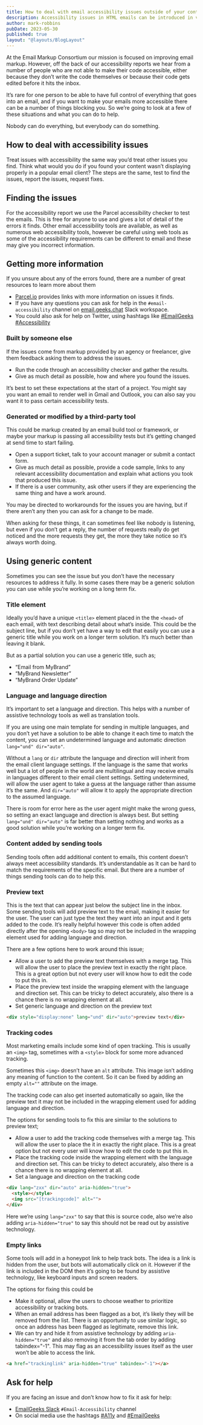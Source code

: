 ```yaml
---
title: How to deal with email accessibility issues outside of your control
description: Accessibility issues in HTML emails can be introduced in various ways, and sometimes you are not in full control of the HTML that is sent to the user.
author: mark-robbins
pubDate: 2023-05-30
published: true
layout: "@layouts/BlogLayout"
---
```


At the Email Markup Consortium our mission is focused on improving email markup. However, off the back of our accessibility reports we hear from a number of people who are not able to make their code accessible, either because they don’t write the code themselves or because their code gets edited before it hits the inbox.

It’s rare for one person to be able to have full control of everything that goes into an email, and if you want to make your emails more accessible there can be a number of things blocking you. So we’re going to look at a few of these situations and what you can do to help.

Nobody can do everything, but everybody can do something.

## How to deal with accessibility issues

Treat issues with accessibility the same way you’d treat other issues you find.  Think what would you do if you found your content wasn’t displaying properly in a popular email client? The steps are the same, test to find the issues, report the issues, request fixes.

## Finding the issues

For the accessibility report we use the Parcel accessibility checker to test the emails. This is free for anyone to use and gives a lot of detail of the errors it finds. Other email accessibility tools are available, as well as numerous web accessibility tools, however be careful using web tools as some of the accessibility requirements can be different to email and these may give you incorrect information.

## Getting more information

If you unsure about any of the errors found, there are a number of great resources to learn more about them

* [Parcel.io](https://parcel.io) provides links with more information on issues it finds.
* If you have any questions you can ask for help in the `#email-accessibility` channel on [email.geeks.chat](https://email.geeks.chat/) Slack workspace.
* You could also ask for help on Twitter, using hashtags like [#EmailGeeks](https://twitter.com/hashtag/EmailGeeks) [#Accessibility](https://twitter.com/hashtag/Accessibility)

### Built by someone else
If the issues come from markup provided by an agency or freelancer, give them feedback asking them to address the issues. 

* Run the code through an accessibility checker and gather the results.
* Give as much detail as possible, how and where you found the issues.

It’s best to set these expectations at the start of a project. You might say you want an email to render well in Gmail and Outlook, you can also say you want it to pass certain accessibility tests.

### Generated or modified by a third-party tool

This could be markup created by an email build tool or framework, or maybe your markup is passing all accessibility tests but it’s getting changed at send time to start failing.

* Open a support ticket, talk to your account manager or submit a contact form.
* Give as much detail as possible, provide a code sample, links to any relevant accessibility documentation and explain what actions you took that produced this issue. 
* If there is a user community, ask other users if they are experiencing the same thing and have a work around.

You may be directed to workarounds for the issues you are having, but if there aren’t any then you can ask for a change to be made.

When asking for these things, it can sometimes feel like nobody is listening, but even if you don’t get a reply, the number of requests really do get noticed and the more requests they get, the more they take notice so it’s always worth doing.


## Using generic content

Sometimes you can see the issue but you don’t have the necessary resources to address it fully. In some cases there may be a generic solution you can use while you’re working on a long term fix.


### Title element

Ideally you’d have a unique `<title>` element placed in the the `<head>` of each email, with text describing detail about what’s inside. This could be the subject line, but if you don’t yet have a way to edit that easily you can use a generic title while you work on a longer term solution. It’s much better than leaving it blank.

But as a partial solution you can use a generic title, such as;

* “Email from MyBrand”
* “MyBrand Newsletter”
* “MyBrand Order Update”


### Language and language direction

It’s important to set a language and direction. This helps with a number of assistive technology tools as well as translation tools.

If you are using one main template for sending in multiple languages, and you don’t yet have a solution to be able to change it each time to match the content, you can set an undetermined language and automatic direction `lang="und" dir="auto"`.

Without a `lang` or `dir` attribute the language and direction will inherit from the email client language settings. If the language is the same that works well but a lot of people in the world are multilingual and may receive emails in languages different to their email client settings. Setting undetermined, will allow the user agent to take a guess at the language rather than assume it’s the same. And `dir="auto"` will allow it to apply the appropriate direction to the assumed language.

There is room for error here as the user agent might make the wrong guess, so setting an exact language and direction is always best. But setting `lang="und" dir="auto"` is far better than setting nothing and works as a good solution while you’re working on a longer term fix.


### Content added by sending tools

Sending tools often add additional content to emails, this content doesn’t always meet accessibility standards. It’s understandable as It can be hard to match the requirements of the specific email. But there are a number of things sending tools can do to help this.

### Preview text

This is the text that can appear just below the subject line in the inbox. Some sending tools will add preview text to the email, making it easier for the user. The user can just type the text they want into an input and it gets added to the code. It’s really helpful however this code is often added directly after the opening `<body>` tag so may not be included in the wrapping element used for adding language and direction.

There are a few options here to work around this issue;

* Allow a user to add the preview text themselves with a merge tag. This will allow the user to place the preview text in exactly the right place. This is a great option but not every user will know how to edit the code to put this in.
* Place the preview text inside the wrapping element with the language and direction set. This can be tricky to detect accurately, also there is a chance there is no wrapping element at all.
* Set generic language and direction on the preview text

```html
<div style="display:none" lang="und" dir="auto">preview text</div>
```


### Tracking codes

Most marketing emails include some kind of open tracking. This is usually an `<img>` tag, sometimes with a `<style>` block for some more advanced tracking.

Sometimes this `<img>` doesn’t have an `alt` attribute. This image isn’t adding any meaning of function to the content. So it can be fixed by adding an empty `alt=""` attribute on the image.

The tracking code can also get inserted automatically so again, like the preview text it may not be included in the wrapping element used for adding language and direction.


The options for sending tools to fix this are similar to the solutions to preview text;

* Allow a user to add the tracking code themselves with a merge tag. This will allow the user to place the it in exactly the right place. This is a great option but not every user will know how to edit the code to put this in.
* Place the tracking code inside the wrapping element with the language and direction set. This can be tricky to detect accurately, also there is a chance there is no wrapping element at all.
* Set a language and direction on the tracking code

```html
<div lang="zxx" dir="auto" aria-hidden="true">
  <style></style>
  <img src="[trackingcode]" alt="">
</div>
```

Here we’re using `lang="zxx"` to say that this is source code, also  we’re also adding `aria-hidden="true"` to say this should not be read out by assistive technology.


### Empty links

Some tools will add in a honeypot link to help track bots. The idea is a link is hidden from the user, but bots will automatically click on it. However if the link is included in the DOM then it’s going to be found by assistive technology, like keyboard inputs and screen readers.

The options for fixing this could be

* Make it optional, allow the users to choose weather to prioritize accessibility or tracking bots. 
* When an email address has been flagged as a bot, it’s likely they will be removed from the list. There is an opportunity to use similar logic, so once an address has been flagged as legitimate, remove this link.
* We can try and hide it from assistive technology by adding `aria-hidden="true"` and also removing it from the tab order by adding tabindex="-1". This may flag as an accessibility issues itself as the user won’t be able to access the link.

```html
<a href="trackinglink" aria-hidden="true" tabindex="-1"></a>
```


## Ask for help

If you are facing an issue and don’t know how to fix it ask for help:
- [EmailGeeks Slack](https://email.geeks.chat/) `#Email-Accessibility` channel
- On social media use the hashtags [#A11y](https://twitter.com/hashtag/A11y) and [#EmailGeeks](https://twitter.com/hashtag/EmailGeeks)
